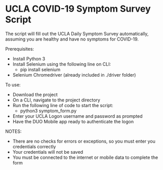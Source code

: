# UCLA COVID-19 Symptom Survey Script
The script will fill out the UCLA Daily Symptom Survey automatically, assuming you are healthy and have no symptoms for COVID-19.

Prerequisites:
- Install Python 3
- Install Selenium using the following line on CLI:
  - pip install selenium
- Selenium Chromedriver (already included in ./driver folder)

To use:
- Download the project
- On a CLI, navigate to the project directory
- Run the following line of code to start the script:
  - python3 symptom_form.py
- Enter your UCLA Logon username and password as prompted
- Have the DUO Mobile app ready to authenticate the logon

NOTES:
- There are no checks for errors or exceptions, so you must enter you credentials correctly
- Your credentials will not be saved
- You must be connected to the internet or mobile data to complete the form

